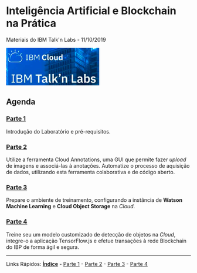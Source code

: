 # Inteligência Artificial e BIockchain na Prática 
Materiais do IBM Talk'n Labs - 11/10/2019

<p align="left">
  <img src="./content/images/ibmcloud-talknlabs.PNG">
</p>

## Agenda

### [Parte 1](/content/md/intro.md)
Introdução do Laboratório e pré-requisitos.

### [Parte 2](/content/md/cloudannotations.md)
Utilize a ferramenta Cloud Annotations, uma GUI que permite fazer *upload* de imagens e associá-las à anotações. Automatize o processo de aquisição de dados, utilizando esta ferramenta colaborativa e de código aberto.

### [Parte 3](/content/md/instancias.md)
Prepare o ambiente de treinamento, configurando a instância de **Watson Machine Learning** e **Cloud Object Storage** na *Cloud*.  

### [Parte 4](/content/md/treinamento.md)
Treine seu um modelo customizado de detecção de objetos na *Cloud*, integre-o a aplicação TensorFlow.js e efetue transações à rede Blockchain do IBP de forma ágil e segura.

***
Links Rápidos:
**[Índice](https://github.com/plcpinho/talknlabs/)** - [Parte 1](/content/md/intro.md) - [Parte 2](/content/md/cloudannotations.md) - [Parte 3](/content/md/instancias.md) - [Parte 4](/content/md/treinamento.md)
